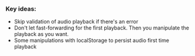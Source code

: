 ### Key ideas:

* Skip validation of audio playback if there's an error
* Don't let fast-forwarding for the first playback. Then you manipulate the playback as you want.
* Some manipulations with localStorage to persist audio first time playback 
